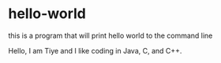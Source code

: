 # hello-world
this is a program that will print hello world to the command line

Hello, I am Tiye and I like coding in Java, C, and C++.
